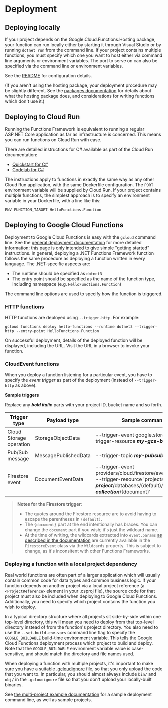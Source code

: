 # Deployment

## Deploying locally

If your project depends on the Google.Cloud.Functions.Hosting
package, your function can run locally either by starting it through
Visual Studio or by running `dotnet run` from the command line. If
your project contains multiple functions, you must specify which one
you want to host either via command line arguments or environment
variables. The port to serve on can also be specified via the
command line or environment variables.

See the [README](../README.md) for configuration details.

(If you aren't using the hosting package, your deployment procedure
may be slightly different. See the [packages
documentation](packages.md) for details about what the hosting
package does, and considerations for writing functions which don't
use it.)

## Deploying to Cloud Run

Running the Functions Framework is equivalent to running a regular
ASP.NET Core application as far as infrastructure is concerned. This
means you can run functions on Cloud Run with ease.

There are detailed instructions for C# available as part of the
Cloud Run documentation:

- [Quickstart for C#](https://cloud.google.com/run/docs/quickstarts/build-and-deploy#c)
- [Codelab for C#](https://codelabs.developers.google.com/codelabs/cloud-run-hello-csharp/index.html)

The instructions apply to functions in exactly the same way as any
other Cloud Run application, with the same Dockerfile configuration.
The `PORT` environment variable will be supplied by Cloud Run. If
your project contains multiple functions, the simplest approach is
to specify an environment variable in your Dockerfile, with a line
like this:

```text
ENV FUNCTION_TARGET HelloFunctions.Function
```

## Deploying to Google Cloud Functions

Deployment to Google Cloud Functions is easy with the `gcloud`
command line. See the [general deployment
documentation](https://cloud.google.com/functions/docs/deploying/filesystem)
for more detailed information; this page is only intended to give simple
"getting started" instructions. In general, deploying a .NET
Functions Framework function follows the same procedure as deploying
a function written in every language. The .NET-specific aspects are:

- The runtime should be specified as `dotnet3`
- The entry point should be specified as the name of the function
  type, including namespace (e.g. `HelloFunctions.Function`)

The command line options are used to specify how the function is
triggered.

### HTTP functions

HTTP functions are deployed using `--trigger-http`. For example:

```text
gcloud functions deploy hello-functions --runtime dotnet3 --trigger-http --entry-point HelloFunctions.Function
```

On successful deployment, details of the deployed function will be
displayed, including the URL. Visit the URL in a browser to invoke
your function.

### CloudEvent functions

When you deploy a function listening for a particular event, you
have to specify the *event trigger* as part of the deployment
(instead of `--trigger-http` as above).

**Sample triggers**

Replace any ***bold italic*** parts with your project ID, bucket name and so forth.

Trigger type             | Payload type          | Sample command line options
------------------------ | --------------------- | --------------------------
Cloud Storage operation  | StorageObjectData     | --trigger-event google.storage.object.finalize --trigger-resource ***my-gcs-bucket***
Pub/Sub message          | MessagePublishedData  | --trigger-topic ***my-pubsub-topic-id***
Firestore event          | DocumentEventData     | --trigger-event providers/cloud.firestore/eventTypes/document.write --trigger-resource 'projects/***my-project***/databases/(default)/documents/***my-collection***/{document}'

> **Notes for the Firestore trigger**:  
> - The quotes around the Firestore resource are to avoid having to escape the parentheses in `(default)`.
> - The `{document}` part at the end intentionally has braces. You can change the `document` part if you wish;
>   it's just the wildcard name.
> - At the time of writing, the wildcards extracted into `event.params` [as described in the
>   documentation](https://cloud.google.com/functions/docs/calling/cloud-firestore) are currently
>   available in the `FirestoreEvent` class via the `Wildcards` property. This is subject to change,
>   as it's inconsitent with other Functions Frameworks.

### Deploying a function with a local project dependency

Real world functions are often part of a larger application which
will usually contain common code for data types and common business
logic. If your function depends on another project via a local
project reference (a `<ProjectReference>` element in your .csproj
file), the source code for that project must also be included when
deploying to Google Cloud Functions. Additionally, you need to
specify which project contains the function you wish to deploy.

In a typical directory structure where all projects sit side-by-side
within one top-level directory, this will mean you need to deploy
from that top-level directory instead of from the function's project
directory. You also need to use the `--set-build-env-vars` command
line flag to specify the `GOOGLE_BUILDABLE` build-time environment
variable. This tells the Google Cloud Functions deployment process
which project to build and deploy. Note that the `GOOGLE_BUILDABLE`
environment variable value is case-sensitive, and should match the
directory and file names used.

When deploying a function with multiple projects, it's important to
make sure you have a suitable
[.gcloudignore](https://cloud.google.com/sdk/gcloud/reference/topic/gcloudignore)
file, so that you only upload the code that you want to. In
particular, you should almost always include `bin/` and `obj/` in the
`.gcloudignore` file so that you don't upload your locally-built
binaries.

See [the multi-project example
documentation](examples.md#multiprojectfunction-and-multiprojectdependency)
for a sample deployment command line, as well as sample projects.
